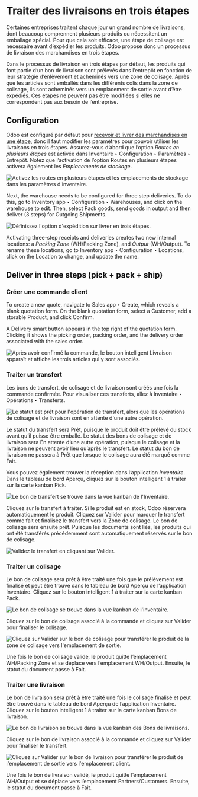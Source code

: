 # Traiter des livraisons en trois étapes

Certaines entreprises traitent chaque jour un grand nombre de livraisons, dont
beaucoup comprennent plusieurs produits ou nécessitent un emballage spécial.
Pour que cela soit efficace, une étape de colisage est nécessaire avant
d’expédier les produits. Odoo propose donc un processus de livraison des
marchandises en trois étapes.

Dans le processus de livraison en trois étapes par défaut, les produits qui
font partie d’un bon de livraison sont prélevés dans l’entrepôt en fonction de
leur stratégie d’enlèvement et acheminés vers une zone de colisage. Après que
les articles sont emballés dans les différents colis dans la zone de colisage,
ils sont acheminés vers un emplacement de sortie avant d’être expédiés. Ces
étapes ne peuvent pas être modifiées si elles ne correspondent pas aux besoin
de l’entreprise.

## Configuration

Odoo est configuré par défaut pour [recevoir et livrer des marchandises en une
étape](receipts_delivery_one_step.html#inventory-receipts-delivery-one-step),
donc il faut modifier les paramètres pour pouvoir utiliser les livraisons en
trois étapes. Assurez-vous d’abord que l’option _Routes en plusieurs étapes_
est activée dans Inventaire ‣ Configuration ‣ Paramètres ‣ Entrepôt. Notez que
l’activation de l’option Routes en plusieurs étapes activera également les
_Emplacements de stockage_.

![Activez les routes en plusieurs étapes et les emplacements de stockage dans
les paramètres d'inventaire.](../../../../../_images/multi-step-routes.png)

Next, the warehouse needs to be configured for three step deliveries. To do
this, go to Inventory app ‣ Configuration ‣ Warehouses, and click on the
warehouse to edit. Then, select Pack goods, send goods in output and then
deliver (3 steps) for Outgoing Shipments.

![Définissez l'option d'expédition sur livrer en trois
étapes.](../../../../../_images/three-step-warehouse-config.png)

Activating three-step receipts and deliveries creates two new internal
locations: a _Packing Zone_ (WH/Packing Zone), and _Output_ (WH/Output). To
rename these locations, go to Inventory app ‣ Configuration ‣ Locations, click
on the Location to change, and update the name.

## Deliver in three steps (pick + pack + ship)

### Créer une commande client

To create a new quote, navigate to Sales app ‣ Create, which reveals a blank
quotation form. On the blank quotation form, select a Customer, add a storable
Product, and click Confirm.

A Delivery smart button appears in the top right of the quotation form.
Clicking it shows the picking order, packing order, and the delivery order
associated with the sales order.

![Après avoir confirmé la commande, le bouton intelligent Livraison apparaît
et affiche les trois articles qui y sont
associés.](../../../../../_images/three-step-delivery-so.png)

### Traiter un transfert

Les bons de transfert, de colisage et de livraison sont créés une fois la
commande confirmée. Pour visualiser ces transferts, allez à Inventaire ‣
Opérations ‣ Transferts.

![Le statut est prêt pour l'opération de transfert, alors que les opérations
de colisage et de livraison sont en attente d'une autre
opération.](../../../../../_images/three-step-delivery-transfers.png)

Le statut du transfert sera Prêt, puisque le produit doit être prélevé du
stock avant qu’il puisse être emballé. Le statut des bons de colisage et de
livraison sera En attente d’une autre opération, puisque le colisage et la
livraison ne peuvent avoir lieu qu’après le transfert. Le statut du bon de
livraison ne passera à Prêt que lorsque le colisage aura été marqué comme
Fait.

Vous pouvez également trouver la réception dans l’application _Inventaire_.
Dans le tableau de bord Aperçu, cliquez sur le bouton intelligent 1 à traiter
sur la carte kanban Pick.

![Le bon de transfert se trouve dans la vue kanban de
l'Inventaire.](../../../../../_images/three-step-kanban-pick.png)

Cliquez sur le transfert à traiter. Si le produit est en stock, Odoo réservera
automatiquement le produit. Cliquez sur Valider pour marquer le transfert
comme fait et finalisez le transfert vers la Zone de colisage. Le bon de
colisage sera ensuite prêt. Puisque les documents sont liés, les produits qui
ont été transférés précédemment sont automatiquement réservés sur le bon de
colisage.

![Validez le transfert en cliquant sur
Valider.](../../../../../_images/validate-three-step-pick.png)

### Traiter un colisage

Le bon de colisage sera prêt à être traité une fois que le prélèvement est
finalisé et peut être trouvé dans le tableau de bord Aperçu de l’application
Inventaire. Cliquez sur le bouton intelligent 1 à traiter sur la carte kanban
Pack.

![Le bon de colisage se trouve dans la vue kanban de
l'inventaire.](../../../../../_images/three-step-kanban-pack.png)

Cliquez sur le bon de colisage associé à la commande et cliquez sur Valider
pour finaliser le colisage.

![Cliquez sur Valider sur le bon de colisage pour transférer le produit de la
zone de colisage vers l'emplacement de
sortie.](../../../../../_images/validate-three-step-pack.png)

Une fois le bon de colisage validé, le produit quitte l’emplacement WH/Packing
Zone et se déplace vers l’emplacement WH/Output. Ensuite, le statut du
document passe à Fait.

### Traiter une livraison

Le bon de livraison sera prêt à être traité une fois le colisage finalisé et
peut être trouvé dans le tableau de bord Aperçu de l’application Inventaire.
Cliquez sur le bouton intelligent 1 à traiter sur la carte kanban Bons de
livraison.

![Le bon de livraison se trouve dans la vue kanban des Bons de
livraisons.](../../../../../_images/three-step-kanban-delivery.png)

Cliquez sur le bon de livraison associé à la commande et cliquez sur Valider
pour finaliser le transfert.

![Cliquez sur Valider sur le bon de livraison pour transférer le produit de
l'emplacement de sortie vers l'emplacement
client.](../../../../../_images/three-step-delivery-out.png)

Une fois le bon de livraison validé, le produit quitte l’emplacement WH/Output
et se déplace vers l’emplacement Partners/Customers. Ensuite, le statut du
document passe à Fait.

